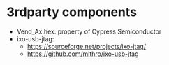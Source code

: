# 3rdparty components

- Vend_Ax.hex: property of Cypress Semiconductor
- ixo-usb-jtag:
    - https://sourceforge.net/projects/ixo-jtag/
    - https://github.com/mithro/ixo-usb-jtag
